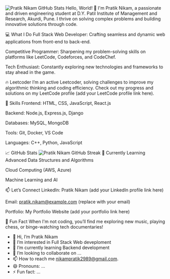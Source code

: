 <img src="https://github-readme-stats.vercel.app/api?username=nikampratik9096&show_icons=true&theme=cobalt" alt="Pratik Nikam GitHub Stats" />
Hello, World! 👋
I'm Pratik Nikam, a passionate and driven engineering student at D.Y. Patil Institute of Management and Research, Akurdi, Pune. I thrive on solving complex problems and building innovative solutions through code.

💻 What I Do
Full Stack Web Developer: Crafting seamless and dynamic web applications from front-end to back-end.

Competitive Programmer: Sharpening my problem-solving skills on platforms like LeetCode, Codeforces, and CodeChef.

Tech Enthusiast: Constantly exploring new technologies and frameworks to stay ahead in the game.

🔥 Leetcoder
I’m an active Leetcoder, solving challenges to improve my algorithmic thinking and coding efficiency. Check out my progress and solutions on my LeetCode profile (add your LeetCode profile link here).

🚀 Skills
Frontend: HTML, CSS, JavaScript, React.js

Backend: Node.js, Express.js, Django

Databases: MySQL, MongoDB

Tools: Git, Docker, VS Code

Languages: C++, Python, JavaScript

📈 GitHub Stats
<img src="https://github-readme-streak-stats.herokuapp.com/?user=nikampratik9096&theme=cobalt" alt="Pratik Nikam GitHub Streak" />
🌱 Currently Learning
Advanced Data Structures and Algorithms

Cloud Computing (AWS, Azure)

Machine Learning and AI

📫 Let’s Connect
LinkedIn: Pratik Nikam (add your LinkedIn profile link here)

Email: pratik.nikam@example.com (replace with your email)

Portfolio: My Portfolio Website (add your portfolio link here)

💬 Fun Fact
When I'm not coding, you’ll find me exploring new music, playing chess, or binge-watching tech documentaries!







- 👋 Hi, I’m Pratik Nikam
- 👀 I’m interested in Full Stack Web deveploment
- 🌱 I’m currently learning Backend development
- 💞️ I’m looking to collaborate on ...
- 📫 How to reach me nikampratik2989@gmail.com.
- 😄 Pronouns: ...
- ⚡ Fun fact: ...

<!---
nikampratik9096/nikampratik9096 is a ✨ special ✨ repository because its `README.md` (this file) appears on your GitHub profile.
You can click the Preview link to take a look at your changes.
--->

